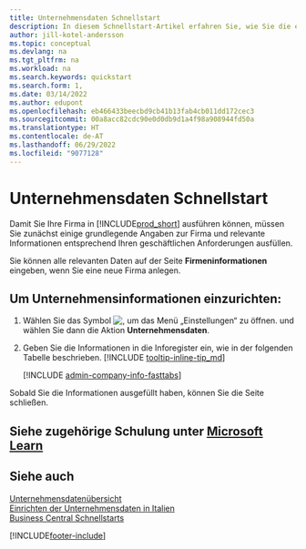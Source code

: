 ```yaml
---
title: Unternehmensdaten Schnellstart
description: In diesem Schnellstart-Artikel erfahren Sie, wie Sie die ersten wichtigen Felder über Ihre Firma in Business Central ausfüllen.
author: jill-kotel-andersson
ms.topic: conceptual
ms.devlang: na
ms.tgt_pltfrm: na
ms.workload: na
ms.search.keywords: quickstart
ms.search.form: 1,
ms.date: 03/14/2022
ms.author: edupont
ms.openlocfilehash: eb466433beecbd9cb41b13fab4cb011dd172cec3
ms.sourcegitcommit: 00a8acc82cdc90e0d0db9d1a4f98a908944fd50a
ms.translationtype: HT
ms.contentlocale: de-AT
ms.lasthandoff: 06/29/2022
ms.locfileid: "9077128"
---
```

# <a name="company-information-quick-start"></a>Unternehmensdaten Schnellstart

Damit Sie Ihre Firma in [!INCLUDE[prod_short](includes/prod_short.md)] ausführen können, müssen Sie zunächst einige grundlegende Angaben zur Firma und relevante Informationen entsprechend Ihren geschäftlichen Anforderungen ausfüllen.  

Sie können alle relevanten Daten auf der Seite **Firmeninformationen** eingeben, wenn Sie eine neue Firma anlegen.

## <a name="to-set-up-company-information"></a>Um Unternehmensinformationen einzurichten:  

1. Wählen Sie das Symbol ![, um das Menü „Einstellungen“ zu öffnen.](media/ui-experience/settings_icon_small.png) und wählen Sie dann die Aktion **Unternehmensdaten**.
2. Geben Sie die Informationen in die Inforegister ein, wie in der folgenden Tabelle beschrieben. [!INCLUDE [tooltip-inline-tip_md](includes/tooltip-inline-tip_md.md)]

    [!INCLUDE [admin-company-info-fasttabs](includes/admin-company-info-fasttabs.md)]

Sobald Sie die Informationen ausgefüllt haben, können Sie die Seite schließen.  

## <a name="see-related-training-at-microsoft-learn"></a>Siehe zugehörige Schulung unter [Microsoft Learn](/learn/modules/create-new-companies-dynamics-365-business-central/)

## <a name="see-also"></a>Siehe auch   

[Unternehmensdatenübersicht](admin-company-information.md)  
[Einrichten der Unternehmensdaten in Italien](LocalFunctionality/Italy/how-to-set-up-company-information.md)  
[Business Central Schnellstarts](quick-start-business-central.md)  


[!INCLUDE[footer-include](includes/footer-banner.md)]